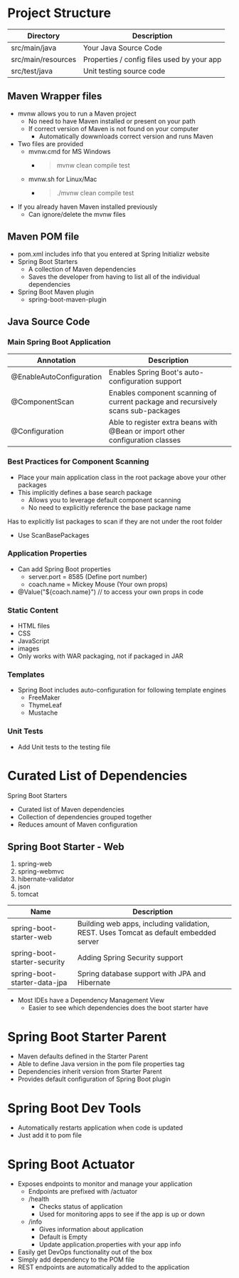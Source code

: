 # Project Structure

| Directory          | Description                                |
|--------------------|--------------------------------------------|
| src/main/java      | Your Java Source Code                      |
| src/main/resources | Properties / config files used by your app |
| src/test/java      | Unit testing source code                   |

## Maven Wrapper files

- mvnw allows you to run a Maven project
    - No need to have Maven installed or present on your path
    - If correct version of Maven is not found on your computer
        - Automatically dowwnloads correct version and runs Maven
- Two files are provided
    - mvnw.cmd for MS Windows
        - > mvnw clean compile test
    - mvnw.sh for Linux/Mac
        - > ./mvnw clean compile test
- If you already haven Maven installed previously
    - Can ignore/delete the mvnw files

## Maven POM file

- pom.xml includes info that you entered at Spring Initializr website
- Spring Boot Starters
    - A collection of Maven dependencies
    - Saves the developer from having to list all of the individual dependencies
- Spring Boot Maven plugin
    - spring-boot-maven-plugin

## Java Source Code

### Main Spring Boot Application

| Annotation               | Description                                                                      |
|--------------------------|----------------------------------------------------------------------------------|
| @EnableAutoConfiguration | Enables Spring Boot's auto-configuration support                                 |
| @ComponentScan           | Enables component scanning of current package and recursively scans sub-packages |
| @Configuration           | Able to register extra beans with @Bean or import other configuration classes    |

### Best Practices for Component Scanning

- Place your main application class in the root package above your other packages
- This implicitly defines a base search package
    - Allows you to leverage default component scanning
    - No need to explicitly reference the base package name

Has to explicitly list packages to scan if they are not under the root folder

- Use ScanBasePackages

### Application Properties

- Can add Spring Boot properties
    - server.port = 8585 (Define port number)
    - coach.name = Mickey Mouse (Your own props)
- @Value("${coach.name}") // to access your own props in code

### Static Content

- HTML files
- CSS
- JavaScript
- images
- Only works with WAR packaging, not if packaged in JAR

### Templates

- Spring Boot includes auto-configuration for following template engines
    - FreeMaker
    - ThymeLeaf
    - Mustache

### Unit Tests

- Add Unit tests to the testing file

# Curated List of Dependencies

Spring Boot Starters

- Curated list of Maven dependencies
- Collection of dependencies grouped together
- Reduces amount of Maven configuration

## Spring Boot Starter - Web

1. spring-web
2. spring-webmvc
3. hibernate-validator
4. json
5. tomcat

| Name                         | Description                                                                           |
|------------------------------|---------------------------------------------------------------------------------------|
| spring-boot-starter-web      | Building web apps, including validation, REST. Uses Tomcat as default embedded server |
| spring-boot-starter-security | Adding Spring Security support                                                        |
| spring-boot-starter-data-jpa | Spring database support with JPA and Hibernate                                        |

- Most IDEs have a Dependency Management View
    - Easier to see which dependencies does the boot starter have

# Spring Boot Starter Parent

- Maven defaults defined in the Starter Parent
- Able to define Java version in the pom file properties tag
- Dependencies inherit version from Starter Parent
- Provides default configuration of Spring Boot plugin

# Spring Boot Dev Tools

- Automatically restarts application when code is updated
- Just add it to pom file

# Spring Boot Actuator

- Exposes endpoints to monitor and manage your application
    - Endpoints are prefixed with /actuator
    - /health
        - Checks status of application
        - Used for monitoring apps to see if the app is up or down
    - /info
        - Gives information about application
        - Default is Empty
        - Update application.properties with your app info
- Easily get DevOps functionality out of the box
- Simply add dependency to the POM file
- REST endpoints are automatically added to the application

